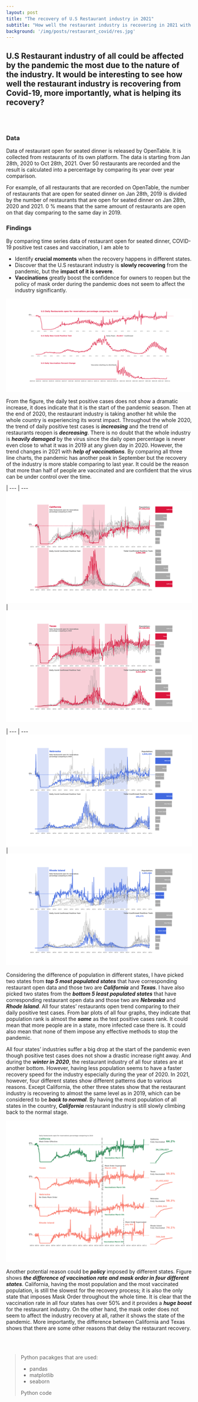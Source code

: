 ```yaml
---
layout: post
title: "The recovery of U.S Restaurant industry in 2021"
subtitle: "How well the restaurant industry is recovering in 2021 with the impact of COVID-19?"
background: '/img/posts/restaurant_covid/res.jpg'
---
```

## U.S Restaurant industry of all could be affected by the pandemic the most due to the nature of the industry. It would be interesting to see how well the restaurant industry is recovering from Covid-19, more importantly, what is helping its recovery?


 <br/><br/>

### **Data**

Data of restaurant open for seated dinner is released by OpenTable. It is collected from restaurants of its own platform. The data is starting from Jan 28th, 2020 to  Oct 28th, 2021. Over 50 restaurants are recorded and the result is calculated into a percentage by comparing its year over year comparison. 

For example, of all restaurants that are recorded on OpenTable, the number of restaurants that are open for seated dinner on Jan 28th, 2019 is divided by the number of restaurants that are open for seated dinner on Jan 28th, 2020 and 2021. 0 % means that the same amount of restaurants are open on that day comparing to the same day in 2019. 

### **Findings**

By comparing time series data of restaurant open for seated dinner, COVID-19 positive test cases and vaccination, I am
able to 
- Identify **crucial moments** when the recovery happens in different states.
- Discover that the U.S restaurant industry is **slowly recovering** from the pandemic, but the **impact of it is severe**. 
- **Vaccinations** greatly boost the confidence for owners to reopen but the policy of mask order during the pandemic does not seem to affect the industry significantly.

![U.S restaurant industy in recovery overivew](/img/posts/restaurant_covid/fig_1.png "U.S restaurant overview")

From the figure, the daily test positive cases does not show a dramatic increase, it does indicate that it is the start of the pandemic season. Then at the end of 2020, the restaurant industry is taking another hit while the whole country is experiencing its worst impact. Throughout the whole 2020, the trend of daily positive test cases is **_increasing_** and the trend of restaurants reopen is **_decreasing_**. There is no doubt that the whole industry is **_heavily damaged_** by the virus since the daily open percentage is never even close to what it was in 2019 at any given day in 2020. However, the trend changes in 2021 with **_help of vaccinations_**. By comparing all three line charts, the pandemic has another peak in September but the recovery of the industry is more stable comparing to last year. It could be the reason that more than half of people are vaccinated and are confident that the virus can be under control over the time. 

| 
--- | ---
![California](/img/posts/restaurant_covid/fig_2.png "California") | ![Texas](/img/posts/restaurant_covid/fig_3.png "Texas")

| 
--- | ---
![Nebraska](/img/posts/restaurant_covid/fig_4.png "Nebraska") | ![Rhode Island](/img/posts/restaurant_covid/fig_5.png "Rhode Island")

Considering the difference of population in different states, I have picked two states from **_top 5 most populated states_** that have corresponding restaurant open data and those two are **_California_** and **_Texas_**. I have also picked two states from the **_bottom 5 least populated states_** that have corresponding restaurant open data and those two are **_Nebraska_** and **_Rhode Island_**. All four states’ restaurants open trend comparing to their daily positive test cases. From bar plots of all four graphs, they indicate that population rank is almost the **_same_** as the test positive cases rank. It could mean that more people are in a state, more infected case there is. It could also mean that none of them impose any effective methods to stop the pandemic. 

All four states’ industries suffer a big drop at the start of the pandemic even though positive test cases does not show a drastic increase right away. And during the **_winter in 2020_**, the restaurant industry of all four states are at another bottom. However, having less population seems to have a faster recovery speed for the industry especially during the year of 2020. In 2021, however, four different states show different patterns due to various reasons.  Except California, the other three states show that the restaurant industry is recovering to almost the same level as in 2019, which can be considered to be **_back to normal_**. By having the most population of all  states in the country, **_California_** restaurant industry is still slowly climbing back to the normal stage.

![The mask order](/img/posts/restaurant_covid/fig_6.png "The mask order")

Another potential reason could be **_policy_** imposed by different states. Figure shows **_the difference of vaccination rate and mask order in four different states_**. California, having the most population and the most vaccinated population, is still the slowest for the recovery process; it is also the only state that imposes Mask Order throughout the whole time. It is clear that the vaccination rate in all four states has over 50% and it provides a **_huge boost_** for the restaurant industry. On the other hand, the mask order does not seem to affect the industry recovery at all, rather it shows the state of the pandemic. More importantly, the difference between California and Texas shows that there are some other reasons that delay the restaurant recovery. 

 <br/><br/>

> Python pacakges that are used:
> - pandas
> - matplotlib
> - seaborn
> 
> Python code 


